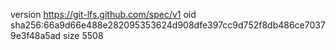 version https://git-lfs.github.com/spec/v1
oid sha256:66a9d66e488e282095353624d908dfe397cc9d752f8db486ce70379e3f48a5ad
size 5508
